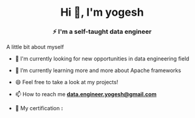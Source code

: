 <h1 align="center">Hi 👋, I'm yogesh</h1>
<h3 align="center">⚡ I'm a self-taught data engineer</h3>

A little bit about myself

- 🔭 I'm currently looking for new opportunities in data engineering field
- 🌱 I’m currently learning more and more about Apache frameworks
- 😄 Feel free to take a look at my projects!

- 📫 How to reach me **data.engineer.yogesh@gmail.com**

- 📝 My certification **:**



